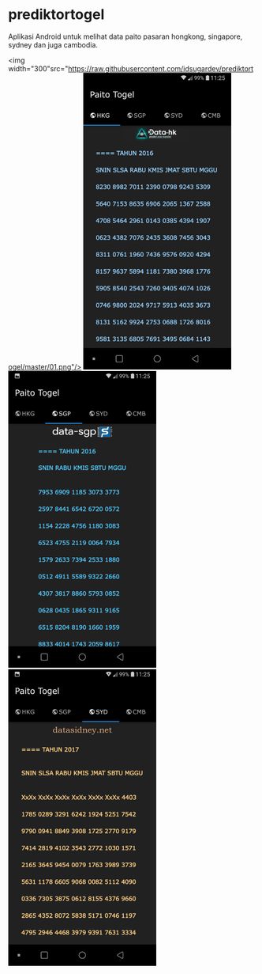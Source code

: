 # prediktortogel
Aplikasi Android untuk melihat data paito pasaran hongkong, singapore, sydney dan juga cambodia.

<img width="300"src="https://raw.githubusercontent.com/idsugardev/prediktortogel/master/01.png"/> <img width="300" src="https://raw.githubusercontent.com/idsugardev/prediktortogel/master/02.png"/> <img width="300" src="https://raw.githubusercontent.com/idsugardev/prediktortogel/master/03.png"/> <img width="300" src="https://raw.githubusercontent.com/idsugardev/prediktortogel/master/04.png"/>

